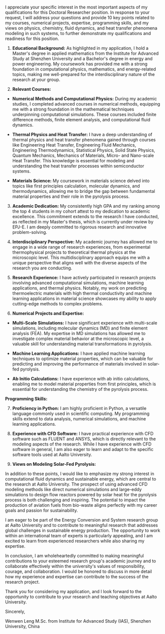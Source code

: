 ﻿
I appreciate your specific interest in the most important aspects of my qualifications for this Doctoral Researcher position. In response to your request, I will address your questions and provide 10 key points related to my courses, numerical projects, expertise, programming skills, and my views on physics, chemistry, fluid dynamics, and heat transfer phenomena modeling in such systems, to further demonstrate my qualifications and readiness for this position.

1.  **Educational Background:** 
As highlighted in my application, I hold a Master's degree in applied mathematics from the Institute for Advanced Study at Shenzhen University and a Bachelor's degree in energy and power engineering. My coursework has provided me with a strong foundation in computational physics, mathematics, and energy-related topics, making me well-prepared for the interdisciplinary nature of the research at your group.
    
2.  **Relevant Courses:**
    
- **Numerical Methods and Computational Physics:** During my academic studies, I completed advanced courses in numerical methods, equipping me with a strong foundation in the mathematical techniques underpinning computational simulations. These courses included finite difference methods, finite element analysis, and computational fluid dynamics.
        
-  **Thermal Physics and Heat Transfer:** I have a deep understanding of thermal physics and heat transfer phenomena gained through courses like Engineering Heat Transfer, Engineering Fluid Mechanics, Engineering Thermodynamics, Statistical Physics, Solid State Physics, Quantum Mechanics, Mechanics of Materials, Micro- and Nano-scale Heat Transfer. This knowledge is essential for modeling and understanding the heat transfer processes within semiconductor systems.
        
- **Materials Science:** My coursework in materials science delved into topics like first principles calculation, molecular dynamics, and thermodynamics, allowing me to bridge the gap between fundamental material properties and their role in the pyrolysis process.
        
3.  **Academic Dedication:** 
My consistently high GPA and my ranking among the top 4 students in my cohort attest to my dedication to academic excellence. This commitment extends to the research I have conducted, as reflected in my Master's thesis, which is currently under review by EPJ-E. I am deeply committed to rigorous research and innovative problem-solving.
    
4.  **Interdisciplinary Perspective:** 
My academic journey has allowed me to engage in a wide range of research experiences, from experimental thermophysical projects to theoretical thermal physics at the microscopic level. This multidisciplinary approach equips me with a unique perspective that aligns well with the diverse aspects of the research you are conducting.
    
5.  **Research Experience:** 
I have actively participated in research projects involving advanced computational simulations, machine learning applications, and thermal physics. Notably, my work on predicting thermoelectric materials with high thermal conductivity and machine learning applications in material science showcases my ability to apply cutting-edge methods to complex problems.
    

6. **Numerical Projects and Expertise:**

-  **Multi-Scale Simulations:** I have significant experience with multi-scale simulations, including molecular dynamics (MD) and finite element analysis (FEA). My expertise in MD simulations has allowed me to investigate complex material behavior at the microscopic level, a valuable skill for understanding material transformations in pyrolysis.
    
-  **Machine Learning Applications:** I have applied machine learning techniques to optimize material properties, which can be valuable for predicting and improving the performance of materials involved in solar-fed pyrolysis.
    
-  **Ab Initio Calculations:** I have experience with ab initio calculations, enabling me to model material properties from first principles, which is essential for understanding the chemistry of the pyrolysis process.
    

**Programming Skills:**

7.  **Proficiency in Python:** I am highly proficient in Python, a versatile language commonly used in scientific computing. My programming skills extend to data analysis, numerical simulations, and machine learning applications.
    
8.  **Experience with CFD Software:** I have practical experience with CFD software such as FLUENT and ANSYS, which is directly relevant to the modeling aspects of the research. While I have experience with CFD software in general, I am also eager to learn and adapt to the specific software tools used at Aalto University.
    
9. **Views on Modeling Solar-Fed Pyrolysis:**

In addition to these points, I would like to emphasize my strong interest in computational fluid dynamics and sustainable energy, which are central to the research at Aalto University. The prospect of using advanced CFD modeling methods like direct numerical simulations and large-eddy simulations to design flow reactors powered by solar heat for the pyrolysis process is both challenging and inspiring. The potential to impact the production of aviation fuels from bio-waste aligns perfectly with my career goals and passion for sustainability.

I am eager to be part of the Energy Conversion and System research group at Aalto University and to contribute to meaningful research that addresses global challenges in sustainable energy production. The opportunity to work within an international team of experts is particularly appealing, and I am excited to learn from experienced researchers while also sharing my expertise.

In conclusion, I am wholeheartedly committed to making meaningful contributions to your esteemed research group's academic journey and to collaborate effectively within the university's values of responsibility, courage, and collaboration. I would be honored to discuss in more detail how my experience and expertise can contribute to the success of the research project.

Thank you for considering my application, and I look forward to the opportunity to contribute to your research and teaching objectives at Aalto University.

Sincerely,

Wenwen Leng M.Sc. from Institute for Advanced Study (IAS), Shenzhen University, China



